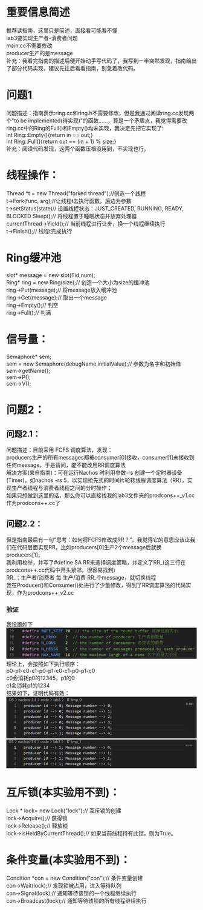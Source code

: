 # 重要信息简述
推荐读指南，这里只是简述，直接看可能看不懂  
lab3要实现生产者-消费者问题  
main.cc不需要修改  
producer生产的是message  
补充：我看完指南的描述后便开始动手写代码了，我写到一半突然发现，指南给出了部分代码实现，建议先往后看看指南，别急着改代码。
# 问题1
问题描述：指南表示:ring.cc和ring.h不需要修改，但是我通过阅读ring.cc发现两个"to be implemented(待实现)"的函数……，算是一个矛盾点，我觉得需要改  
ring.cc中的Ring的Full()和Empty()均未实现，我决定先把它实现了:  
int Ring::Empty(){return in == out;}  
int Ring::Full(){return out == (in + 1) % size;}  
补充：阅读代码发现，这两个函数压根没用到，不实现也行。
# 线程操作：  
Thread *t = new Thread("forked thread");//创造一个线程  
t->Fork(func, arg);//让线程t去执行函数，后边为参数  
t->setStatus(state)// 设置线程状态：JUST_CREATED, RUNNING, READY, BLOCKED
Sleep();// 将线程置于睡眠状态并放弃处理器  
currentThread->Yield();// 当前线程进行让步，换一个线程继续执行  
t->Finish();// 线程t完成执行
# Ring缓冲池
slot* message = new slot(Tid,num);  
Ring* ring = new Ring(size);// 创造一个大小为size的缓冲池  
ring->Put(message);// 将message放入缓冲池  
ring->Get(message);// 取出一个message  
ring->Empty();// 判空  
ring->Full();// 判满
# 信号量：
Semaphore* sem;  
sem = new Semaphore(debugName,initialValue);// 参数为名字和初始值  
sem->getName();  
sem->P();  
sem->V();  
# 问题2：
## 问题2.1：
问题描述：目前采用 FCFS 调度算法，发现：  
producers生产的所有messages都被consumer[0]接收，consumer[1]未接收到任何message，于是请问，能不能改用RR调度算法  
解决方案(来自指南)：可在运行Nachos 时利用参数-rs 创建一个定时器设备(Timer)，如nachos -rs 5，以实现抢先式的时间片轮转线程调度算法（RR），实现生产者线程与消费者线程之间的分时操作；  
如果只想做到这里的话，那么你可以直接找我的lab3文件夹的prodcons++_v1.cc作为prodcons++.cc了
## 问题2.2：
但是指南最后有一句“思考：如何将FCFS修改成RR？”，我觉得它的意思应该让我们在代码层面实现RR，比如producers[0]生产2个message后就换producers[1]，  
我利用枚举，并写了#define SA RR来选择调度策略，并定义了RR_(这三行在prodcons++.cc代码中开头紧邻，很容易找到)  
RR_：生产者/消费者 每 生产/消费 RR_个message，就切换线程  
我在Producer()和Consumer()处进行了少量修改，得到了RR调度算法的代码实现，作为prodcons++_v2.cc
### 验证
我设置如下  
![alt text](imgs/image.png)  
理论上，会按照如下执行顺序：  
p0-p1-c0-c1-p0-p1-c0-c1-p0-p1-c0  
c0会消耗p0的12345，p1的0  
c1会消耗p1的1234  
结果如下，证明代码有效：  
![alt text](imgs/image-1.png)  
![alt text](imgs/image-2.png)
# 互斥锁(本实验用不到)：
Lock * lock= new Lock("lock");// 互斥锁的创建  
lock->Acquire();// 获得锁  
lock->Release();// 释放锁  
lock->isHeldByCurrentThread();// 如果当前线程持有此锁，则为True。
# 条件变量(本实验用不到)：
Condition *con = new Condition("con");// 条件变量创建  
con->Wait(lock);// 发现锁被占用，进入等待队列  
con->Signal(lock);// 通知等待该锁的一个线程继续执行  
con->Broadcast(lock);// 通知等待该锁的所有线程继续执行


